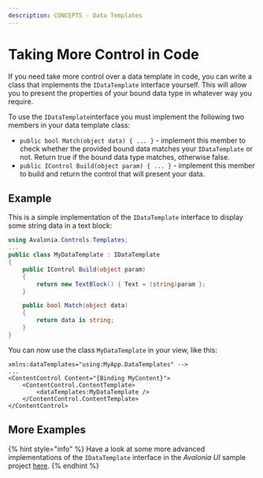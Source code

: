 ```yaml
---
description: CONCEPTS - Data Templates
---
```


# Taking More Control in Code

If you need take more control over a data template in code, you can write a class that implements the `IDataTemplate` interface yourself. This will allow you to present the properties of your bound data type in whatever way you require.

To use the `IDataTemplate`interface you must implement the following two members in your data template class:

* `public bool Match(object data) { ... }` - implement this member to check whether the provided bound data matches your `IDataTemplate` or not. Return true if the bound data type matches, otherwise false.
* `public IControl Build(object param) { ... }` - implement this member to build and return the control that will present your data.

## Example

This is a simple implementation of the `IDataTemplate` interface to display some string data in a text block:

```csharp
using Avalonia.Controls.Templates;
...
public class MyDataTemplate : IDataTemplate
{
    public IControl Build(object param)
    {
        return new TextBlock() { Text = (string)param };
    }

    public bool Match(object data)
    {
        return data is string;
    }
}
```

You can now use the class `MyDataTemplate` in your view, like this:

```markup
xmlns:dataTemplates="using:MyApp.DataTemplates" -->
...
<ContentControl Content="{Binding MyContent}">
	<ContentControl.ContentTemplate>
		<dataTemplates:MyDataTemplate />
	</ContentControl.ContentTemplate>
</ContentControl>
```

## More Examples

{% hint style="info" %}
Have a look at some more advanced implementations of the `IDataTemplate` interface in the _Avalonia UI_ sample project [here](https://github.com/AvaloniaUI/Avalonia.Samples/tree/main/src/Avalonia.Samples/DataTemplates/IDataTemplateSample).
{% endhint %}
